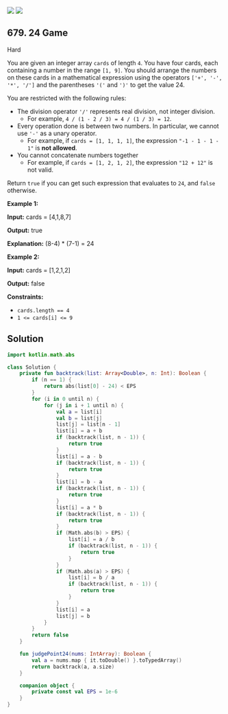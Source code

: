 [![](https://img.shields.io/github/stars/javadev/LeetCode-in-Kotlin?label=Stars&style=flat-square)](https://github.com/javadev/LeetCode-in-Kotlin)
[![](https://img.shields.io/github/forks/javadev/LeetCode-in-Kotlin?label=Fork%20me%20on%20GitHub%20&style=flat-square)](https://github.com/javadev/LeetCode-in-Kotlin/fork)

## 679\. 24 Game

Hard

You are given an integer array `cards` of length `4`. You have four cards, each containing a number in the range `[1, 9]`. You should arrange the numbers on these cards in a mathematical expression using the operators `['+', '-', '*', '/']` and the parentheses `'('` and `')'` to get the value 24.

You are restricted with the following rules:

*   The division operator `'/'` represents real division, not integer division.
    *   For example, `4 / (1 - 2 / 3) = 4 / (1 / 3) = 12`.
*   Every operation done is between two numbers. In particular, we cannot use `'-'` as a unary operator.
    *   For example, if `cards = [1, 1, 1, 1]`, the expression `"-1 - 1 - 1 - 1"` is **not allowed**.
*   You cannot concatenate numbers together
    *   For example, if `cards = [1, 2, 1, 2]`, the expression `"12 + 12"` is not valid.

Return `true` if you can get such expression that evaluates to `24`, and `false` otherwise.

**Example 1:**

**Input:** cards = [4,1,8,7]

**Output:** true

**Explanation:** (8-4) \* (7-1) = 24

**Example 2:**

**Input:** cards = [1,2,1,2]

**Output:** false

**Constraints:**

*   `cards.length == 4`
*   `1 <= cards[i] <= 9`

## Solution

```kotlin
import kotlin.math.abs

class Solution {
    private fun backtrack(list: Array<Double>, n: Int): Boolean {
        if (n == 1) {
            return abs(list[0] - 24) < EPS
        }
        for (i in 0 until n) {
            for (j in i + 1 until n) {
                val a = list[i]
                val b = list[j]
                list[j] = list[n - 1]
                list[i] = a + b
                if (backtrack(list, n - 1)) {
                    return true
                }
                list[i] = a - b
                if (backtrack(list, n - 1)) {
                    return true
                }
                list[i] = b - a
                if (backtrack(list, n - 1)) {
                    return true
                }
                list[i] = a * b
                if (backtrack(list, n - 1)) {
                    return true
                }
                if (Math.abs(b) > EPS) {
                    list[i] = a / b
                    if (backtrack(list, n - 1)) {
                        return true
                    }
                }
                if (Math.abs(a) > EPS) {
                    list[i] = b / a
                    if (backtrack(list, n - 1)) {
                        return true
                    }
                }
                list[i] = a
                list[j] = b
            }
        }
        return false
    }

    fun judgePoint24(nums: IntArray): Boolean {
        val a = nums.map { it.toDouble() }.toTypedArray()
        return backtrack(a, a.size)
    }

    companion object {
        private const val EPS = 1e-6
    }
}
```